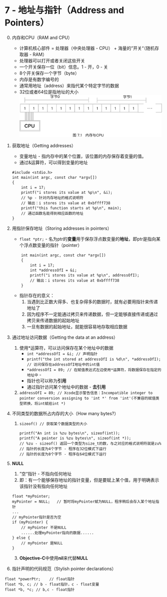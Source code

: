 # 7 - 地址与指针（Address and Pointers）
0. 内存和CPU（RAM and CPU）
	* 计算机核心部件 = 处理器（中央处理器 - CPU） + 海量的”开关“（随机存取器 - RAM）
	* 处理器可以打开或者关闭这些开关
	* 一个开关保存一位（bit）信息。1 - 开，0 - 关
	* 8个开关保存一个字节（byte）
	* 内存是有数字编号的
	* 通常用地址（address）来指代某个特定字节的数据
	* 32位或者64位是指地址的大小  
	![image](https://github.com/muyanbiao/Objective-C/blob/master/chapter7/Resources/cpu_ram.png)

1. 获取地址（Getting addresses）
	* 变量地址 - 指内存中的某个位置，该位置的内存保存着变量的值。
	* 通过&运算符，可以得到变量的地址
	```
	#include <stdio.h>
	int main(int argc, const char *argv[])
	{
		int i = 17;
		printf("i stores its value at %p\n", &i);
		// %p - 针对内存地址的格式说明符
		// 输出：i stores its value at 0xbffff738
		printf("this function starts at %p\n", main);
		// 通过函数名能得到相应函数的地址
	}	
	```
2. 用指针保存地址（Storing addresses in pointers）
	* `float *ptr;` - 名为ptr的**变量**用于保存浮点数变量的**地址**，即ptr是指向某个浮点数变量的指针（pointer）
	```
		int main(int argc, const char *argv[])
		{
			int i = 17;
			int *addressOfI = &i;
			printf("i stores its value at %p\n", addressOfI);
			// 输出：i stores its value at 0xbffff738
		}	
	```
	* 指针存在的意义：
		1. 当遇到比正数大得多、也复杂得多的数据时，就有必要用指针来传递地址了
		2. 因为程序不一定能通过拷贝来传递数据，但一定能够直接传递或通过拷贝来传递数据的起始地址
		3. 一旦有数据的起始地址，就能很容易地存取相应数据

3. 通过地址访问数据（Getting the data at an address）
	1. 使用*运算符，可以访问保存在某个地址中的数据
		* `int *addressOfI = &i; // 声明指针` 
		* `printf("the int stored at addressOfI is %d\n", *addressOfI); // 访问保存在addressOfI地址中的int值` 
		* `*addressOfI = 89; // 在赋值表达式左边使用*运算符，将数据保存在指定的地址中` - 
		* 指针也可以称为**引用**
		* 通过指针访问某个地址中的数据 - **去引用**
	2. `addressOfI = 89; // Xcode显示警告信息：Incompatible integer to pointer conversion assigning to 'int *' from 'int'(不兼容的赋值类型转换，将int赋给int *)`
4. 不同类型的数据所占内存的大小（How many bytes?）
	1. `sizeof() // 获取某个数据类型的大小`
		```
		printf("An int is %zu bytes\n", sizeof(int));
		printf("A pointer is %zu bytes\n", sizeof(int *));
		// %zu - sizeof() 返回一个类型为size_t的数，与之对应的格式说明符就是zu%
		// 指针的长度为4个字节 - 程序在32位模式下运行
		// 指针的长度为8个字节 - 程序在64位模式下运行
		```
5. **NULL**
	1. ”空“指针 - 不指向任何地址
	2. 即：有一个能够保存地址的指针变量，但是要赋上某个值，用于明确表示该指针没有指向任何地址
	```
	float *myPointer;
	myPointer = NULL;	// 暂时将myPointer赋为NULL，程序稍后会存入某个地址指针
	...
	// myPointer指针是否为空
	if (myPointer) {
		// myPointer 不是NULL
		......处理myPointer指向的数据......
	} else {
		// myPointer 是NULL
	}
	```
	3. **Objective-C**中使用**nil**来代替**NULL**
6. 指针声明的代码规范（Stylish pointer declarations）
```
float *powerPtr;	// float指针
float *b, c; // b - float指针，c - float变量
float *b, *c; // b,c - float指针	
```
